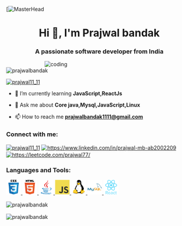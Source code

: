 [![MasterHead](https://c.tenor.com/jfTzhaclHaAAAAAC/banner.gif)
<h1 align="center">Hi 👋, I'm Prajwal bandak</h1>
<h3 align="center">A passionate software developer from India</h3>
<img align = "right" alt = "coding" width = "400" src = "https://miro.medium.com/max/1360/1*nWQ_U5NKEfNeGCTfh_2-Mw.gif">

<p align="left"> <img src="https://komarev.com/ghpvc/?username=prajwalbandak&label=Profile%20views&color=0e75b6&style=flat" alt="prajwalbandak" /> </p>

<p align="left"> <a href="https://twitter.com/prajwal11_11" target="blank"><img src="https://img.shields.io/twitter/follow/prajwal11_11?logo=twitter&style=for-the-badge" alt="prajwal11_11" /></a> </p>

- 🌱 I’m currently learning **JavaScript,ReactJs**

- 💬 Ask me about **Core java,Mysql,JavaScript,Linux**

- 📫 How to reach me **prajwalbandak1111@gmail.com**

<h3 align="left">Connect with me:</h3>
<p align="left">
<a href="https://twitter.com/prajwal11_11" target="blank"><img align="center" src="https://raw.githubusercontent.com/rahuldkjain/github-profile-readme-generator/master/src/images/icons/Social/twitter.svg" alt="prajwal11_11" height="30" width="40" /></a>
<a href="https://linkedin.com/in/www.linkedin.com/in/prajwal-mb-ab2002209" target="blank"><img align="center" src="https://raw.githubusercontent.com/rahuldkjain/github-profile-readme-generator/master/src/images/icons/Social/linked-in-alt.svg" alt="https://www.linkedin.com/in/prajwal-mb-ab2002209" height="30" width="40" /></a>
<a href="https://www.leetcode.com/https://leetcode.com/prajwal77/" target="blank"><img align="center" src="https://raw.githubusercontent.com/rahuldkjain/github-profile-readme-generator/master/src/images/icons/Social/leet-code.svg" alt="https://leetcode.com/prajwal77/" height="30" width="40" /></a>
</p>

<h3 align="left">Languages and Tools:</h3>
<p align="left"> <a href="https://www.w3schools.com/css/" target="_blank" rel="noreferrer"> <img src="https://raw.githubusercontent.com/devicons/devicon/master/icons/css3/css3-original-wordmark.svg" alt="css3" width="40" height="40"/> </a> <a href="https://www.w3.org/html/" target="_blank" rel="noreferrer"> <img src="https://raw.githubusercontent.com/devicons/devicon/master/icons/html5/html5-original-wordmark.svg" alt="html5" width="40" height="40"/> </a> <a href="https://www.java.com" target="_blank" rel="noreferrer"> <img src="https://raw.githubusercontent.com/devicons/devicon/master/icons/java/java-original.svg" alt="java" width="40" height="40"/> </a> <a href="https://developer.mozilla.org/en-US/docs/Web/JavaScript" target="_blank" rel="noreferrer"> <img src="https://raw.githubusercontent.com/devicons/devicon/master/icons/javascript/javascript-original.svg" alt="javascript" width="40" height="40"/> </a> <a href="https://www.linux.org/" target="_blank" rel="noreferrer"> <img src="https://raw.githubusercontent.com/devicons/devicon/master/icons/linux/linux-original.svg" alt="linux" width="40" height="40"/> </a> <a href="https://www.mysql.com/" target="_blank" rel="noreferrer"> <img src="https://raw.githubusercontent.com/devicons/devicon/master/icons/mysql/mysql-original-wordmark.svg" alt="mysql" width="40" height="40"/> </a> <a href="https://reactjs.org/" target="_blank" rel="noreferrer"> <img src="https://raw.githubusercontent.com/devicons/devicon/master/icons/react/react-original-wordmark.svg" alt="react" width="40" height="40"/> </a> </p>

<p><img align="center" src="https://github-readme-stats.vercel.app/api/top-langs?username=prajwalbandak&show_icons=true&locale=en&layout=compact" alt="prajwalbandak" /></p>

<p><img align="center" src="https://github-readme-streak-stats.herokuapp.com/?user=prajwalbandak&" alt="prajwalbandak" /></p>
